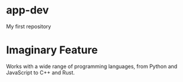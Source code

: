 # app-dev
My first repository

# Imaginary Feature
Works with a wide range of programming languages, from Python and JavaScript to C++ and Rust.
